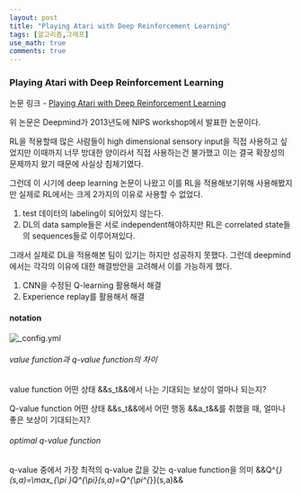 ```yaml
---
layout: post
title: "Playing Atari with Deep Reinforcement Learning"
tags: [알고리즘,그래프]
use_math: true
comments: true
---
```

### Playing Atari with Deep Reinforcement Learning

논문 링크 - [Playing Atari with Deep Reinforcement Learning](https://arxiv.org/pdf/1312.5602.pdf)

위 논문은 Deepmind가 2013년도에 NIPS workshop에서 발표한 논문이다.

RL을 적용할때 많은 사람들이 high dimensional sensory input을 직접 사용하고 싶었지만 이때까지 너무 방대한 양이라서 직접 사용하는건 불가했고 이는 결국 확장성의 문제까지 왔기 때문에 사실상 침체기였다.

그런데 이 시기에 deep learning 논문이 나왔고 이를 RL을 적용해보기위해 사용해봤지만 실제로 RL에서는 크게 2가지의 이유로 사용할 수 없었다.

1. test 데이터의 labeling이 되어있지 않는다.
2. DL의 data sample들은 서로 independent해야하지만 RL은 correlated state들의 sequences들로 이루어져있다.

그래서 실제로 DL을 적용해본 팀이 있기는 하지만 성공하지 못했다. 그런데 deepmind에서는 각각의 이유에 대한 해결방안을 고려해서 이를 가능하게 했다. 

1. CNN을 수정된 Q-learning 활용해서 해결
2. Experience replay를 활용해서 해결

#### notation

![_config.yml]({{site.baseurl}}/images/dqn/1.png)

###### value function과 q-value function의 차이

value function
어떤 상태 &&s_t&&에서 나는 기대되는 보상이 얼마나 되는지?

Q-value function
어떤 상태 &&s_t&&에서 어떤 행동 &&a_t&&를 취했을 때, 얼마나 좋은 보상이 기대되는지?

###### optimal q-value function

q-value 중에서 가장 최적의 q-value 값을 갖는 q-value function을 의미
&&Q^{*}(s,a)=\max_{\pi }Q^{\pi}(s,a)=Q^{\pi^{*}}(s,a)&&